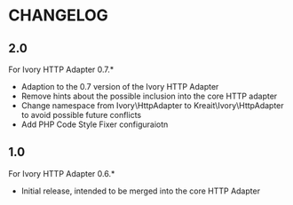 # CHANGELOG

## 2.0

For Ivory HTTP Adapter 0.7.*

* Adaption to the 0.7 version of the Ivory HTTP Adapter
* Remove hints about the possible inclusion into the core HTTP adapter
* Change namespace from Ivory\HttpAdapter to Kreait\Ivory\HttpAdapter to avoid possible future conflicts
* Add PHP Code Style Fixer configuraiotn 

## 1.0

For Ivory HTTP Adapter 0.6.*

* Initial release, intended to be merged into the core HTTP Adapter
